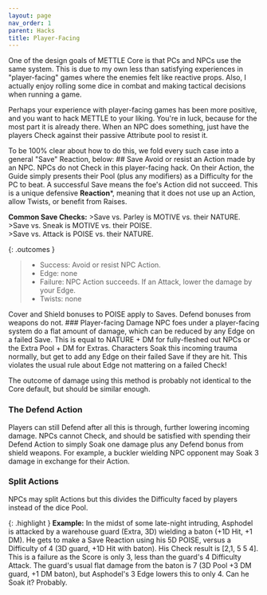 ```yaml
---
layout: page
nav_order: 1
parent: Hacks
title: Player-Facing
---
```


One of the design goals of METTLE Core is that PCs and NPCs use the same system. This is due to my own less than satisfying experiences in "player-facing" games where the enemies felt like reactive props. Also, I actually enjoy rolling some dice in combat and making tactical decisions when running a game.

Perhaps your experience with player-facing games has been more positive, and you want to hack METTLE to your liking. You're in luck, because for the most part it is already there. When an NPC does something, just have the players Check against their passive Attribute pool to resist it.

To be 100% clear about how to do this, we fold every such case into a general "Save" Reaction, below:
\## Save
Avoid or resist an Action made by an NPC. NPCs do not Check in this player-facing hack. On their Action, the Guide simply presents their Pool (plus any modifiers) as a Difficulty for the PC to beat. A successful Save means the foe's Action did not succeed. This is a unique defensive **Reaction**\*, meaning that it does not use up an Action, allow Twists, or benefit from Raises.

**Common Save Checks:**
\>Save vs. Parley is MOTIVE vs. their NATURE.  
\>Save vs. Sneak is MOTIVE vs. their POISE.  
\>Save vs. Attack is POISE vs. their NATURE.

{: .outcomes }

> -   Success: Avoid or resist NPC Action.  
> -   Edge: none  
> -   Failure: NPC Action succeeds. If an Attack, lower the damage by your Edge.  
> -   Twists: none

Cover and Shield bonuses to POISE apply to Saves. Defend bonuses from weapons do not.
\### Player-facing Damage
NPC foes under a player-facing system do a flat amount of damage, which can be reduced by any Edge on a failed Save. This is equal to NATURE + DM for fully-fleshed out NPCs or the Extra Pool + DM for Extras. Characters Soak this incoming trauma normally, but get to add any Edge on their failed Save if they are hit. This violates the usual rule about Edge not mattering on a failed Check!

The outcome of damage using this method is probably not identical to the Core default, but should be similar enough.

### The Defend Action

Players can still Defend after all this is through, further lowering incoming damage. NPCs cannot Check, and should be satisfied with spending their Defend Action to simply Soak one damage plus any Defend bonus from shield weapons. For example, a buckler wielding NPC opponent may Soak 3 damage in exchange for their Action.

### Split Actions

NPCs may split Actions but this divides the Difficulty faced by players instead of the dice Pool.

{: .highlight }
**Example:** In the midst of some late-night intruding, Asphodel is attacked by a warehouse guard (Extra, 3D) wielding a baton (+1D Hit, +1 DM). He gets to make a Save Reaction using his 5D POISE, versus a Difficulty of 4 (3D guard, +1D Hit with baton). His Check result is \[2,1, 5 5 4\]. This is a failure as the Score is only 3, less than the guard's 4 Difficulty Attack. The guard's usual flat damage from the baton is 7 (3D Pool +3 DM guard, +1 DM baton), but Asphodel's 3 Edge lowers this to only 4. Can he Soak it? Probably.

